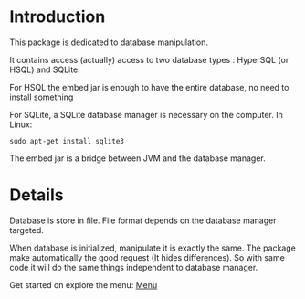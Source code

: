 # Introduction
This package is dedicated to database manipulation.

It contains access (actually) access to two database types : HyperSQL (or HSQL) and SQLite.

For HSQL the embed jar is enough to have the entire database, no need to install something

For SQLite, a SQLite database manager is necessary on the computer. In Linux:

    sudo apt-get install sqlite3

The embed jar is a bridge between JVM and the database manager.

# Details

Database is store in file. File format depends on the database manager targeted.

When database is initialized, manipulate it is exactly the same. The package make automatically the good request  (It hides differences).
So with same code it will do the same things independent to database manager.

Get started on explore the menu: [Menu](Menu.md#menu)
